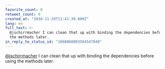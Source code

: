 ```yaml
---
favorite_count: 0
retweet_count: 0
created_at: "2018-11-29T11:41:39.000Z"
lang: en
full_text: >-
  @jschirrmacher I can clean that up with binding the dependencies before using
  the methods later.
in_reply_to_status_id: "1068060893584547840"
---
```


[@jschirrmacher](https://twitter.com/jschirrmacher) I can clean that up with
binding the dependencies before using the methods later.
